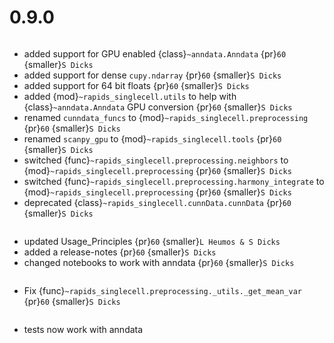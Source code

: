 # 0.9.0

```{rubric} Features
```
* added support for GPU enabled {class}`~anndata.Anndata` {pr}`60` {smaller}`S Dicks`
* added support for dense `cupy.ndarray` {pr}`60` {smaller}`S Dicks`
* added support for 64 bit floats {pr}`60` {smaller}`S Dicks`
* added {mod}`~rapids_singlecell.utils` to help with {class}`~anndata.Anndata` GPU conversion  {pr}`60` {smaller}`S Dicks`
* renamed `cunndata_funcs` to {mod}`~rapids_singlecell.preprocessing` {pr}`60` {smaller}`S Dicks`
* renamed `scanpy_gpu` to {mod}`~rapids_singlecell.tools` {pr}`60` {smaller}`S Dicks`
* switched {func}`~rapids_singlecell.preprocessing.neighbors` to {mod}`~rapids_singlecell.preprocessing` {pr}`60` {smaller}`S Dicks`
* switched {func}`~rapids_singlecell.preprocessing.harmony_integrate` to {mod}`~rapids_singlecell.preprocessing` {pr}`60` {smaller}`S Dicks`
* deprecated {class}`~rapids_singlecell.cunnData.cunnData` {pr}`60` {smaller}`S Dicks`

```{rubric} Docs
```
* updated Usage_Principles {pr}`60` {smaller}`L Heumos & S Dicks`
* added a release-notes {pr}`60` {smaller}`S Dicks`
* changed notebooks to work with anndata {pr}`60` {smaller}`S Dicks`

```{rubric} Bug fixes
```

* Fix  {func}`~rapids_singlecell.preprocessing._utils._get_mean_var` {pr}`60` {smaller}`S Dicks`


```{rubric} Misc
```

* tests now work with anndata
